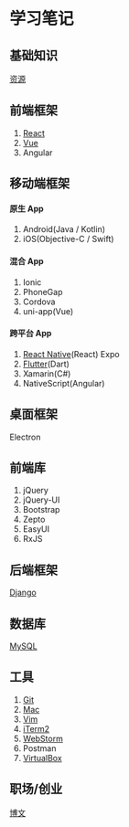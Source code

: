 # 学习笔记

## 基础知识

[资源](basic.md)

## 前端框架

1. [React](frontend/react.md)
2. [Vue](frontend/vue.md)
3. Angular

## 移动端框架

#### 原生 App

1. Android(Java / Kotlin)
2. iOS(Objective-C / Swift)

#### 混合 App

1. Ionic
2. PhoneGap
3. Cordova
4. uni-app(Vue)

#### 跨平台 App

1. [React Native](frontend/react_native.md)(React) Expo
2. [Flutter](frontend/flutter.md)(Dart)
3. Xamarin(C#)
4. NativeScript(Angular)

## 桌面框架

Electron

## 前端库

1. jQuery
2. jQuery-UI
3. Bootstrap
4. Zepto
5. EasyUI
6. RxJS

## 后端框架

[Django](backend/django.md)

## 数据库

[MySQL](backend/mysql.md)

## 工具

1. [Git](tools/git.md)
2. [Mac](tools/mac.md)
3. [Vim](tools/vim.md)
4. [iTerm2](tools/iTerm2.md)
5. [WebStorm](tools/webstorm.md)
6. Postman
7. [VirtualBox](tools/virtualbox.md) 

## 职场/创业

[博文](career.md)
